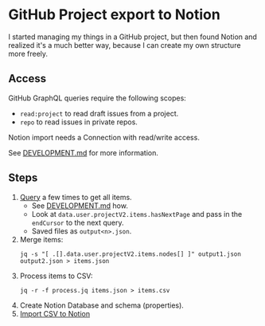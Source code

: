 # GitHub Project export to Notion

I started managing my things in a GitHub project,
but then found Notion and realized it's a much better way, because I can create my own structure more freely.

## Access

GitHub GraphQL queries require the following scopes:
 * `read:project` to read draft issues from a project.
 * `repo` to read issues in private repos.

Notion import needs a Connection with read/write access.

See [DEVELOPMENT.md](../../../../.github/DEVELOPMENT.md) for more information.

## Steps
 1. [Query](ProjectV2Items.graphql) a few times to get all items.
    * See [DEVELOPMENT.md](../../../../.github/DEVELOPMENT.md) how.
    * Look at `data.user.projectV2.items.hasNextPage` and pass in the `endCursor` to the next query.
    * Saved files as `output<n>.json`.
 2. Merge items:
    ```shell
    jq -s "[ .[].data.user.projectV2.items.nodes[] ]" output1.json output2.json > items.json
    ```
 3. Process items to CSV:
    ```shell
    jq -r -f process.jq items.json > items.csv
    ```
 4. Create Notion Database and schema (properties).
 5. [Import CSV to Notion](../notion-import-csv.main.kts)
